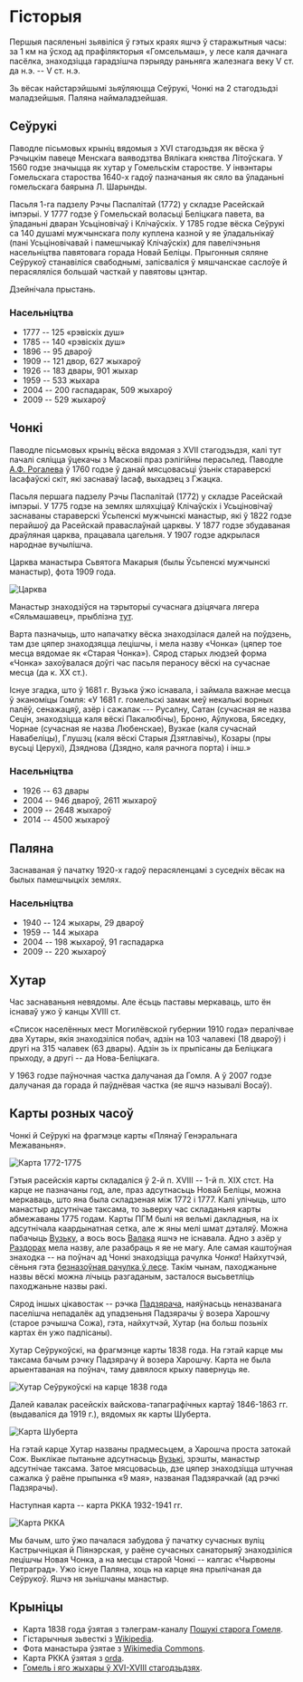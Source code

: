 # Гісторыя

Першыя пасяленьні зьявіліся ў гэтых краях яшчэ ў старажытныя часы: за 1 км на
ўсход ад прафілякторыя «Гомсельмаш», у лесе каля дачнага пасёлка, знаходзіцца
гарадзішча пэрыяду раньняга жалезнага веку V ст. да н.э. -- V ст. н.э.

Зь вёсак найстарэйшымі зьяўляюцца Сеўрукі, Чонкі на 2 стагодзьдзі маладзейшыя.
Паляна наймаладзейшая.

## Сеўрукі

Паводле пісьмовых крыніц вядомыя з XVI стагодзьдзя як вёска ў Рэчыцкім павеце
Менскага ваяводзтва Вялікага княства Літоўскага. У 1560 годзе значыцца як хутар
у Гомельскім старостве. У інвэнтары Гомельскага староства 1640-х гадоў
пазначаныя як сяло ва ўладаньні гомельскага баярына Л. Шарынды.

Пасьля 1-га падзелу Рэчы Паспалітай (1772) у складзе Расейскай імпэрыі. У 1777
годзе ў Гомельскай воласьці Беліцкага павета, ва ўладаньні дваран Усьціновічаў
і Клічаўскіх. У 1785 годзе вёска Сеўрукі са 140 душамі мужчынскага полу
куплена казной у яе ўладальнікаў (пані Усьціновічавай і памешчыкаў Клічаўскіх)
для павелічэньня насельніцтва павятовага горада Новай Беліцы. Прыгонныя сяляне
Сеўрукоў станавіліся свабоднымі, запісваліся ў мяшчанскае саслоўе й
перасяляліся большай часткай у павятовы цэнтар.

Дзейнічала прыстань.

### Насельніцтва
- 1777 -- 125 «рэвіскіх душ»
- 1785 -- 140 «рэвіскіх душ»
- 1896 -- 95 двароў
- 1909 -- 121 двор, 627 жыхароў
- 1926 -- 183 двары, 901 жыхар
- 1959 -- 533 жыхара
- 2004 -- 200 гаспадарак, 509 жыхароў
- 2009 -- 529 жыхароў

## Чонкі

Паводле пісьмовых крыніц вёска вядомая з XVII стагодзьдзя, калі тут пачалі
сяліцца ўцекачы з Масковіі праз рэлігійны перасьлед. Паводле [А.Ф.
Рогалева](books.html) ў 1760 годзе ў данай мясцовасьці ўзьнік стараверскі
Іасафаўскі скіт, які заснаваў Іасаф, выхадзец з Гжацка.

Пасьля першага падзелу Рэчы Паспалітай (1772) у складзе Расейскай імпэрыі. У
1775 годзе на землях шляхціцаў Клічаўскіх і Усьціновічаў заснаваны стараверскі
Ўсьпенскі мужчынскі манастыр, які ў 1822 годзе перайшоў да Расейскай
праваслаўнай царквы. У 1877 годзе збудаваная драўляная царква, працавала
цагельня. У 1907 годзе адкрылася народнае вучылішча.

Царква манастыра Сьвятога Макарыя (былы Ўсьпенскі мужчынскі манастыр), фота 1909 года.

![Царква](img/czonki-manastyr.jpg)

Манастыр знаходзіўся на тэрыторыі сучаснага дзіцячага лягера «Сяльмашавец»,
прыблізна [тут](https://www.openstreetmap.org/search?query=52.33856046402421%2C%2030.94945415453253#map=18/52.33867/30.95036).

Варта пазначыць, што напачатку вёска знаходзілася далей на поўдзень, там дзе
цяпер знаходзяцца лецішчы, і мела назву «Чонка» (цяпер тое месца вядомае як
«Старая Чонка»). Сярод старых людзей форма «Чонка» захоўвалася доўгі час пасьля
пераносу вёскі на сучаснае месца (да к. XX ст.).

Існуе згадка, што ў 1681 г. Вузька ўжо існавала, і займала важнае месца ў
эканоміцы Гомля: «У 1681 г. гомельскі замак меў некалькі ворных палёў,
сенажацяў, азёр i сажалак --- Русалну, Сатан (сучасная яе назва Сецін,
знаходзіцца каля вёскі Пакалюбічы), Броню, Аўлукова, Бяседку, Чорнае (сучасная
яе назва Любенскае), Вузкае (каля сучаснай Навабеліцы), Глушэц (каля вёскі
Старыя Дзятлавічы), Козары (пры вусьці Церухі), Дзяднова (Дзядно, каля рачнога
порта) і інш.»

### Насельніцтва

- 1926 -- 63 двары
- 2004 -- 946 двароў, 2611 жыхароў
- 2009 -- 2648 жыхароў
- 2014 -- 4500 жыхароў

## Паляна

Заснаваная ў пачатку 1920-х гадоў перасяленцамі з суседніх вёсак на былых
памешчыцкіх землях.

### Насельніцтва
- 1940 -- 124 жыхары, 29 двароў
- 1959 -- 144 жыхара
- 2004 -- 198 жыхароў, 91 гаспадарка
- 2009 -- 220 жыхароў

## Хутар

Час заснаваньня невядомы. Але ёсьць паставы меркаваць, што ён існаваў ужо ў
канцы XVIII ст.

«Список населённых мест Могилёвской губернии 1910 года» пералічвае два Хутары,
якія знаходзіліся побач, адзін на 103 чалавекі (18 двароў) і другі на 315
чалавек (63 двары). Адзін зь іх прыпісаны да Беліцкага прыходу, а другі -- да
Нова-Беліцкага.

У 1963 годзе паўночная частка далучаная да Гомля. А ў 2007 годзе далучаная да
горада й паўднёвая частка (яе яшчэ называлі Восаў).

## Карты розных часоў

Чонкі й Сеўрукі на фрагмэце карты «Плянаў Генэральнага Межаваньня».

![Карта 1772-1775](img/pgm.jpg)

Гэтыя расейскія карты складаліся ў 2-й п. XVIII -- 1-й п. XIX стст.
На карце не пазначаны год, але, праз адсутнасьць Новай Беліцы, можна
меркаваць, што яна была складзеная між 1772 і 1777. Калі улічыць, што манастыр
адсутнічае таксама, то зьверху час складаньня карты абмежаваны 1775 годам.
Карты ПГМ былі ня вельмі дакладныя, на іх адсутнічала каардынатная сетка, але ж
яны мелі шмат дэталяў. Можна пабачыць [Вузьку](locations.html#vuzka), а вось
вось [Валака](locations.html#valaka) яшчэ не існавала. Адно з азёр у
[Раздорах](locations.html#razdory) мела назву, але разабраць я яе не магу. Але
самая каштоўная знаходка -- на поўнач ад Чонкі знаходзіцца рачулка *Чонка*!
Найхутчэй, сёньня гэта [безназоўная рачулка ў
лесе](https://www.openstreetmap.org/#map=16/52.3323/30.9890). Такім чынам,
паходжаньне назвы вёскі можна лічыць разгаданым, засталося высьветліць
паходжаньне назвы ракі.

Сярод іншых цікавостак -- рэчка [Падзярача](locations.html#rauczak),
наяўнасьць неназванага паселішча непадалёк ад упадзеньня Падзярачы ў возера
Харошчу (старое рэчышча Сожа), гэта, найхутчэй, Хутар (на больш позьніх картах
ён ужо падпісаны).

Хутар Сеўрукоўскі, на фрагмэнце карты 1838 года. На гэтай карце мы таксама
бачым рэчку Падзярачу й возера Харошчу. Карта не была арыентаваная на поўнач,
таму давялося крыху павернуць яе.

![Хутар Сеўрукоўскі на карце 1838 года](img/map1838.jpg)

Далей кавалак расейскіх вайскова-тапаграфічных картаў 1846-1863 гг. (выдаваліся
да 1919 г.), вядомых як карты Шуберта.

![Карта Шуберта](img/map1863.jpg)

На гэтай карце Хутар названы прадмесьцем, а Харошча проста затокай Сож.
Выклікае пытаньне адсутнасьць [Вузькі](locations.html#vuzka), зрэшты,
манастыр адсутнічае таксама. Затое мясцовасьць, дзе цяпер знаходзіцца штучная
сажалка ў раёне прыпынка «9 мая», названая Падзярачкай (ад рэчкі Падзярачы).

Наступная карта -- карта РККА 1932-1941 гг.

![Карта РККА](img/rkka.jpg)

Мы бачым, што ўжо пачалася забудова ў пачатку сучасных вуліц Кастрычніцкая й
Піянэрская, у раёне сучасных санаторыяў знаходзіліся лецішчы Новая Чонка, а на
месцы старой Чонкі -- калгас «Чырвоны Петраград». Ужо існуе Паляна, хоць на
карце яна прылічаная да Сеўрукоў. Яшчэ ня зьнішчаны манастыр.

## Крыніцы

- Карта 1838 года ўзятая з тэлеграм-каналу [Пошукі старога Гомеля](https://t.me/stary_homel).
- Гістарычныя зьвесткі з [Wikipedia](https://wikipedia.org).
- Фота манастыра ўзятае з [Wikimedia Commons](https://commons.wikimedia.org/wiki/File:Homiel,_%C4%8Conki._%D0%93%D0%BE%D0%BC%D0%B5%D0%BB%D1%8C,_%D0%A7%D0%BE%D0%BD%D0%BA%D1%96_%281909%29.jpg).
- Карта РККА ўзятая з [orda](https://orda.of.by/.map/?52.347780,30.994190&m=rkka/14).
- [Гомель i яго жыхары ў XVI-XVIII стагодзьдзях](https://web.archive.org/web/20211013081512/http://nashkraj.info/gomel-i-yago-zhyhary-u-xvi-xviii-stagoddzyah/).

